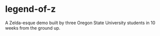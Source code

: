 # legend-of-z
A Zelda-esque demo built by three Oregon State University students in 10 weeks from the ground up.
